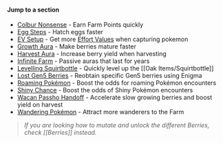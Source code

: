 #### Jump to a section

* [Colbur Nonsense](#nonsense) - Earn Farm Points quickly
* [Egg Steps](#!Hatchery#farmStrats) - Hatch eggs faster
* [EV Setup](#EV) - Get more [Effort Values](#!Pokérus) when capturing pokemon
* [Growth Aura](#growth) - Make berries mature faster
* [Harvest Aura](#harvest) - Increase berry yield when harvesting
* [Infinite Farm](#infinite) - Passive auras that last for years
* [Levelling Squirtbottle](#squirtbottle) - Quickly level up the [[Oak Items/Squirtbottle]]
* [Lost Gen5 Berries](#enigma) - Reobtain specific Gen5 berries using Enigma
* [Roaming Pokémon](#roamers) - Boost the odds for roaming Pokémon encounters
* [Shiny Chance](#!Shiny_Chance) - Boost the odds of Shiny Pokémon encounters
* [Wacan Passho Handoff](#handoff) - Accelerate slow growing berries and boost yield on harvest
* [Wandering Pokémon](#wanderers) - Attract more wanderers to the Farm


> _If you are looking how to mutate and unlock the different Berries, check [[Berries]] instead._